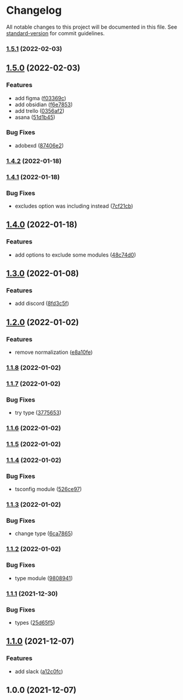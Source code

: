 # Changelog

All notable changes to this project will be documented in this file. See [standard-version](https://github.com/conventional-changelog/standard-version) for commit guidelines.

### [1.5.1](https://github.com/friedrith/desktop-deep-link/compare/v1.5.0...v1.5.1) (2022-02-03)

## [1.5.0](https://github.com/friedrith/desktop-deep-link/compare/v1.4.2...v1.5.0) (2022-02-03)


### Features

* add figma ([f03369c](https://github.com/friedrith/desktop-deep-link/commit/f03369c5aaba554df1fb8d50e66187c0ef2c0768))
* add obsidian ([f6e7853](https://github.com/friedrith/desktop-deep-link/commit/f6e7853fb29d260de343faab5ad4da0361f9d7b9))
* add trello ([0356af2](https://github.com/friedrith/desktop-deep-link/commit/0356af2ce9dca833a252e5f04d76f15e2eea29f4))
* asana ([51d1b45](https://github.com/friedrith/desktop-deep-link/commit/51d1b45cbace3191f48ece5894208e93386031b4))


### Bug Fixes

* adobexd ([87406e2](https://github.com/friedrith/desktop-deep-link/commit/87406e267bcb4bde01ef6ead7105dae3bba102d4))

### [1.4.2](https://github.com/friedrith/desktop-deep-link/compare/v1.4.1...v1.4.2) (2022-01-18)

### [1.4.1](https://github.com/friedrith/desktop-deep-link/compare/v1.4.0...v1.4.1) (2022-01-18)


### Bug Fixes

* excludes option was including instead ([7cf21cb](https://github.com/friedrith/desktop-deep-link/commit/7cf21cbf578931dd2aa3b928dbe25184549ef080))

## [1.4.0](https://github.com/friedrith/desktop-deep-link/compare/v1.3.0...v1.4.0) (2022-01-18)


### Features

* add options to exclude some modules ([48c74d0](https://github.com/friedrith/desktop-deep-link/commit/48c74d04929980cee01bc68602e1dc4fea516a19))

## [1.3.0](https://github.com/friedrith/desktop-deep-link/compare/v1.2.0...v1.3.0) (2022-01-08)


### Features

* add discord ([8fd3c5f](https://github.com/friedrith/desktop-deep-link/commit/8fd3c5f7bc715f3806e365df00ea6aef3b11a01a))

## [1.2.0](https://github.com/friedrith/desktop-deep-link/compare/v1.1.8...v1.2.0) (2022-01-02)


### Features

* remove normalization ([e8a10fe](https://github.com/friedrith/desktop-deep-link/commit/e8a10feda89b9b501659be31c48b6ecb95359f4f))

### [1.1.8](https://github.com/friedrith/desktop-deep-link/compare/v1.1.7...v1.1.8) (2022-01-02)

### [1.1.7](https://github.com/friedrith/desktop-deep-link/compare/v1.1.6...v1.1.7) (2022-01-02)


### Bug Fixes

* try type ([3775653](https://github.com/friedrith/desktop-deep-link/commit/37756537db2d36971d46ebdc74a791bea4ab5ae9))

### [1.1.6](https://github.com/friedrith/desktop-deep-link/compare/v1.1.5...v1.1.6) (2022-01-02)

### [1.1.5](https://github.com/friedrith/desktop-deep-link/compare/v1.1.4...v1.1.5) (2022-01-02)

### [1.1.4](https://github.com/friedrith/desktop-deep-link/compare/v1.1.3...v1.1.4) (2022-01-02)


### Bug Fixes

* tsconfig module ([526ce97](https://github.com/friedrith/desktop-deep-link/commit/526ce975502bb4361dcc821d16c6eccd3ff71d12))

### [1.1.3](https://github.com/friedrith/desktop-deep-link/compare/v1.1.2...v1.1.3) (2022-01-02)


### Bug Fixes

* change type ([6ca7865](https://github.com/friedrith/desktop-deep-link/commit/6ca78658343ba9ce4fd0235cbeecf93ae91c1e10))

### [1.1.2](https://github.com/friedrith/desktop-deep-link/compare/v1.1.1...v1.1.2) (2022-01-02)


### Bug Fixes

* type module ([9808941](https://github.com/friedrith/desktop-deep-link/commit/980894162372e3e62a867baaf94c1def7c9ff1b8))

### [1.1.1](https://github.com/friedrith/desktop-deep-link/compare/v1.1.0...v1.1.1) (2021-12-30)


### Bug Fixes

* types ([25d65f5](https://github.com/friedrith/desktop-deep-link/commit/25d65f5f68c63c257d1810d54bf0a1f5e984166b))

## [1.1.0](https://github.com/friedrith/desktop-deep-link/compare/v1.0.0...v1.1.0) (2021-12-07)


### Features

* add slack ([a12c0fc](https://github.com/friedrith/desktop-deep-link/commit/a12c0fc6abe0f0a18c1887028a97cd347d1c8748))

## 1.0.0 (2021-12-07)

